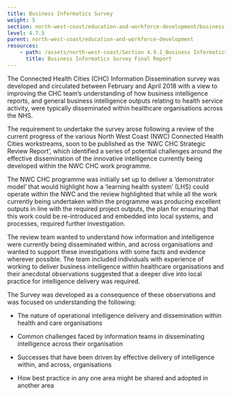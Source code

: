 ```yaml
---
title: Business Informatics Survey
weight: 5
section: north-west-coast/education-and-workforce-development/business-informatics-survey
level: 4.7.5
parent: north-west-coast/education-and-workforce-development
resources: 
    - path: /assets/north-west-coast/Section 4.9.1_Business Informatics Survey Final Report.pdf
      title: Business Informatics Survey Final Report
---
```

The Connected Health Cities (CHC) Information Dissemination survey was developed and circulated between February and April 2018 with a view to improving the CHC team’s understanding of how business intelligence reports, and general business intelligence outputs relating to health service activity, were typically disseminated within healthcare organisations across the NHS. 
 
The requirement to undertake the survey arose following a review of the current progress of the various North West Coast (NWC) Connected Health Cities workstreams, soon to be published as the ‘NWC CHC Strategic Review Report’, which identified a series of potential challenges around the effective dissemination of the innovative intelligence currently being developed within the NWC CHC work programme. 
 
The NWC CHC programme was initially set up to deliver a ‘demonstrator model’ that would highlight how a ‘learning health system’ (LHS) could operate within the NWC and the review highlighted that while all the work currently being undertaken within the programme was producing excellent outputs in line with the required project outputs, the plan for ensuring that this work could be re-introduced and embedded into local systems, and processes, required further investigation. 
 
The review team wanted to understand how information and intelligence were currently being disseminated within, and across organisations and wanted to support these investigations with some facts and evidence wherever possible. The team included individuals with experience of working to deliver business intelligence within healthcare organisations and their anecdotal observations suggested that a deeper dive into local practice for intelligence delivery was required. 
 
The Survey was developed as a consequence of these observations and was focused on understanding the following: 
 
- The nature of operational intelligence delivery and dissemination within health and care organisations 

- Common challenges faced by information teams in disseminating intelligence across their organisation  

- Successes that have been driven by effective delivery of intelligence within, and across, organisations 

- How best practice in any one area might be shared and adopted in another area
